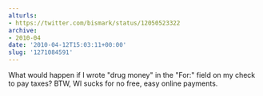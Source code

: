 ```yaml
---
alturls:
- https://twitter.com/bismark/status/12050523322
archive:
- 2010-04
date: '2010-04-12T15:03:11+00:00'
slug: '1271084591'
---
```


What would happen if I wrote "drug money" in the "For:" field on my check to pay taxes? BTW, WI sucks for no free, easy online payments.

